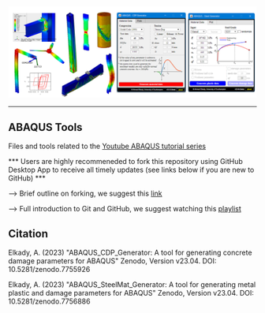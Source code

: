 <p align="center">
  <img width="1000" src="Screenshot.png" alt="SRConED Explorer">
</p>

--------------

## ABAQUS Tools
Files and tools related to the [Youtube ABAQUS tutorial series](https://www.youtube.com/playlist?list=PLz_XdUL-6Y_k-LgmCKo5ejqRAGpfXPk23)

*** Users are highly recommeneded to fork this repository using GitHub Desktop App to receive all timely updates  (see links below if you are new to GitHub) *** 

--> Brief outline on forking, we suggest this [link](https://www.atlassian.com/git/tutorials/comparing-workflows/forking-workflow)

--> Full introduction to Git and GitHub, we suggest watching this [playlist](https://www.youtube.com/playlist?list=PLRqwX-V7Uu6ZF9C0YMKuns9sLDzK6zoiV)

## Citation

Elkady, A. (2023) "ABAQUS_CDP_Generator: A tool for generating concrete damage parameters for ABAQUS" Zenodo, Version v23.04. DOI: 10.5281/zenodo.7755926

Elkady, A. (2023) "ABAQUS_SteelMat_Generator: A tool for generating metal plastic and damage parameters for ABAQUS" Zenodo, Version v23.04. DOI: 10.5281/zenodo.7756886

